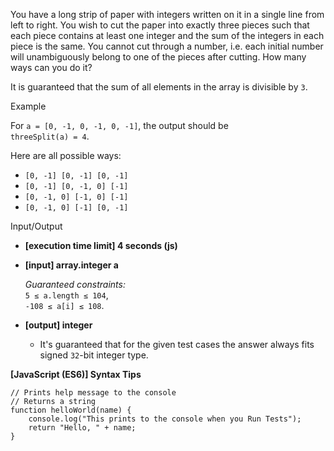 You have a long strip of paper with integers written on it in a single line from left to
right. You wish to cut the paper into exactly three pieces such that each piece contains
at least one integer and the sum of the integers in each piece is the same. You cannot cut
through a number, i.e. each initial number will unambiguously belong to one of the pieces
after cutting. How many ways can you do it?

It is guaranteed that the sum of all elements in the array is divisible by `3`.

Example

For `a = [0, -1, 0, -1, 0, -1]`, the output should be  
`threeSplit(a) = 4`.

Here are all possible ways:

- `[0, -1] [0, -1] [0, -1]`
- `[0, -1] [0, -1, 0] [-1]`
- `[0, -1, 0] [-1, 0] [-1]`
- `[0, -1, 0] [-1] [0, -1]`

Input/Output

- **\[execution time limit\] 4 seconds (js)**

- **\[input\] array.integer a**

  _Guaranteed constraints:_  
  `5 ≤ a.length ≤ 104`,  
  `-108 ≤ a[i] ≤ 108`.

- **\[output\] integer**

  - It's guaranteed that for the given test cases the answer always fits signed `32`\-bit
    integer type.

**\[JavaScript (ES6)\] Syntax Tips**

    // Prints help message to the console
    // Returns a string
    function helloWorld(name) {
        console.log("This prints to the console when you Run Tests");
        return "Hello, " + name;
    }

